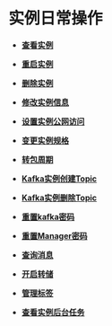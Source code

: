 # 实例日常操作<a name="ZH-CN_TOPIC_0169047401"></a>

-   **[查看实例](查看实例.md)**  

-   **[重启实例](重启实例.md)**  

-   **[删除实例](删除实例.md)**  

-   **[修改实例信息](修改实例信息.md)**  

-   **[设置实例公网访问](设置实例公网访问.md)**  

-   **[变更实例规格](变更实例规格.md)**  

-   **[转包周期](转包周期.md)**  

-   **[Kafka实例创建Topic](Kafka实例创建Topic.md)**  

-   **[Kafka实例删除Topic](Kafka实例删除Topic.md)**  

-   **[重置kafka密码](重置kafka密码.md)**  

-   **[重置Manager密码](重置Manager密码.md)**  

-   **[查询消息](查询消息.md)**  

-   **[开启转储](开启转储.md)**  

-   **[管理标签](管理标签.md)**  

-   **[查看实例后台任务](查看实例后台任务.md)**  


